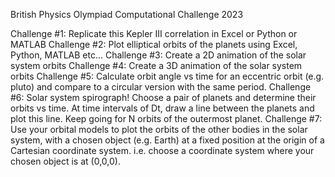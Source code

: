British Physics Olympiad Computational Challenge 2023

Challenge #1: Replicate this Kepler III correlation in Excel or Python or MATLAB
Challenge #2: Plot elliptical orbits of the planets using Excel, Python, MATLAB etc...
Challenge #3: Create a 2D animation of the solar system orbits
Challenge #4: Create a 3D animation of the solar system orbits
Challenge #5: Calculate orbit angle vs time for an eccentric orbit (e.g. pluto) and compare to a circular version with the same period.
Challenge #6: Solar system spirograph! Choose a pair of planets and determine their orbits vs time. At time intervals of Dt, draw a line between the planets and plot this line. Keep going for N orbits of the outermost planet.
Challenge #7: Use your orbital models to plot the orbits of the other bodies in the solar system, with a chosen object (e.g. Earth) at a fixed position at the origin of a Cartesian coordinate system. i.e. choose a coordinate system where your chosen object is at (0,0,0).
